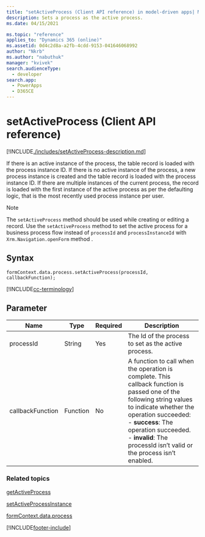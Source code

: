 ```yaml
---
title: "setActiveProcess (Client API reference) in model-driven apps| MicrosoftDocs"
description: Sets a process as the active process.
ms.date: 04/15/2021

ms.topic: "reference"
applies_to: "Dynamics 365 (online)"
ms.assetid: 0d4c2d8a-a2fb-4cdd-9153-041646068992
author: "Nkrb"
ms.author: "nabuthuk"
manager: "kvivek"
search.audienceType: 
  - developer
search.app: 
  - PowerApps
  - D365CE
---
```

# setActiveProcess (Client API reference)



[!INCLUDE[./includes/setActiveProcess-description.md](./includes/setActiveProcess-description.md)]

If there is an active instance of the process, the table record is loaded with the process instance ID. If there is no active instance of the process, a new process instance is created and the table record is loaded with the process instance ID. If there are multiple instances of the current process, the record is loaded with the first instance of the active process as per the defaulting logic, that is the most recently used process instance per user.

> [!NOTE]
> The `setActiveProcess` method should be used while creating or editing a record. Use the `setActiveProcess` method to set the active process for a business process flow instead of `processId` and `processInstanceId` with `Xrm.Navigation.openForm` method . 

## Syntax

`formContext.data.process.setActiveProcess(processId, callbackFunction);`

[!INCLUDE[cc-terminology](../../../../../data-platform/includes/cc-terminology.md)]

## Parameter

|Name|Type|Required|Description|
|--|--|--|--|
|processId|String|Yes|The Id of the process to set as the active process.|
|callbackFunction|Function|No|A function to call when the operation is complete. This callback function is passed one of the following string values to indicate whether the operation succeeded:<br/>- **success**: The operation succeeded.<br/>- **invalid**: The processId isn’t valid or the process isn’t enabled.|

### Related topics

[getActiveProcess](getActiveProcess.md)

[setActiveProcessInstance](../setActiveProcessInstance.md)

[formContext.data.process](../../formContext-data-process.md)
 




[!INCLUDE[footer-include](../../../../../../includes/footer-banner.md)]